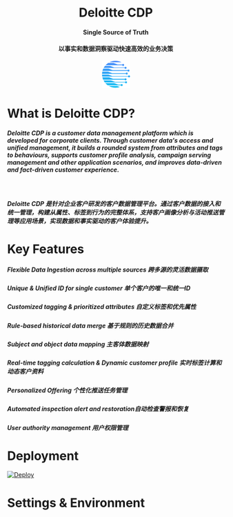 <h1 align="center"><b>Deloitte CDP</b></h1>
<h4 align="center">Single Source of Truth</h4>
<h4 align="center">以事实和数据洞察驱动快速高效的业务决策</h4>
<p align="center"><img src="https://github.com/jackieli1985/Deloitte-CDP/blob/dd54301d6d30a8f33038631aab13f75ce247e7e1/logo2.png"></a></p> 

# What is Deloitte CDP?
<h5>Deloitte CDP is a customer data management platform which is developed for corporate clients. Through customer data's access and unified management, it builds a rounded system from attributes and tags to behaviours, supports customer profile analysis, campaign serving management and other application scenarios, and improves data-driven and fact-driven customer experience.</h5><br>
<h5>Deloitte CDP 是针对企业客户研发的客户数据管理平台。通过客户数据的接入和统一管理，构建从属性、标签到行为的完整体系，支持客户画像分析与活动推送管理等应用场景，实现数据和事实驱动的客户体验提升。</h5>

# Key Features
<h5>Flexible Data Ingestion across multiple sources 跨多源的灵活数据摄取</h5>
<h5>Unique & Unified ID for single customer 单个客户的唯一和统一ID</h5>
<h5>Customized tagging & prioritized attributes 自定义标签和优先属性</h5>
<h5>Rule-based historical data merge 基于规则的历史数据合并</h5>
<h5>Subject and object data mapping 主客体数据映射</h5>
<h5>Real-time tagging calculation & Dynamic customer profile 实时标签计算和动态客户资料</h5>
<h5>Personalized Offering 个性化推送任务管理</h5>
<h5>Automated inspection alert and restoration自动检查警报和恢复</h5>
<h5>User authority management 用户权限管理</h5>


# Deployment
<a href="https://heroku.com/deploy?template=https://github.com/jackieli1985/Deloitte-CDP">
  <img src="https://www.herokucdn.com/deploy/button.svg" alt="Deploy">
</a>

# Settings & Environment
